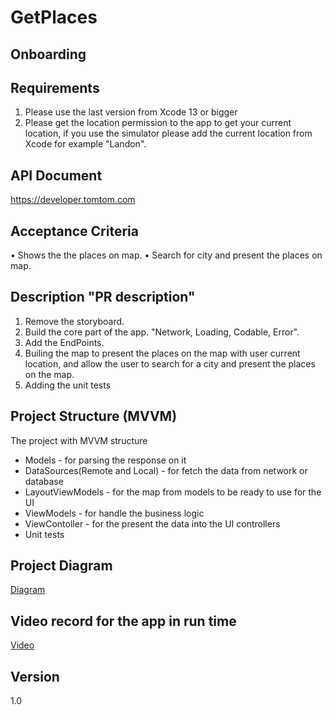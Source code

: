 # GetPlaces

## Onboarding
## Requirements
1. Please use the last version from Xcode 13 or bigger
2. Please get the location permission to the app to get your current location, if you use the simulator please add the current location from Xcode for example "Landon".

## API Document
https://developer.tomtom.com

## Acceptance Criteria
• Shows the the places on map.
• Search for city and present the places on map.

## Description "PR description"
1. Remove the storyboard.
2. Build the core part of the app. "Network, Loading, Codable, Error".
3. Add the EndPoints.
4. Builing the map to present the places on the map with user current location, and allow the user to search for a city and present the places on the map.
5. Adding the unit tests

## Project Structure (MVVM)
The project with MVVM structure
- Models - for parsing the response on it
- DataSources(Remote and Local) - for fetch the data from network or database
- LayoutViewModels - for the map from models to be ready to use for the UI
- ViewModels - for handle the business logic
- ViewContoller - for the present the data into the UI controllers
- Unit tests

## Project Diagram
[Diagram](https://lucid.app/lucidchart/2f79dd1b-cd4c-4f80-b303-ab64ef619f95/edit?viewport_loc=-11%2C-11%2C2048%2C1203%2C0_0&invitationId=inv_81b6f980-83f1-41b3-903a-1530b7335265#)

## Video record for the app in run time
[Video](https://www.mediafire.com/file/dtlzd9c9s9bnv2z/Simulator+Screen+Recording+-+iPhone+14+Pro+-+2023-01-02+at+15.18.35.mp4/file)

## Version
1.0
